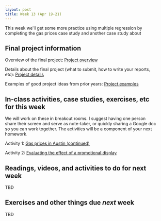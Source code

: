 ```yaml
---
layout: post
title: Week 13 (Apr 19-21)
---
```


This week we'll get some more practice using multiple regression by completing the gas prices case study and another case study about  

## Final project information

Overview of the final project: [Project overview](../files/project)

Details about the final project (what to submit, how to write your reports, etc): [Project details](../files/project_details)

Examples of good project ideas from prior years: [Project examples](../files/final_project_examples)

##  In-class activities, case studies, exercises, etc for this week

We will work on these in breakout rooms. I suggest having one person share their screen and serve as note-taker, 
or quickly sharing a Google doc so you can work together. The activities will be a component of your next homework.

Activity 1: [Gas prices in Austin (continued)](../files/gas)

Activity 2: [Evaluating the effect of a promotional display](../files/ex_cheese)

## Readings, videos, and activities to do for next week

TBD

## Exercises and other things due *next* week

TBD
